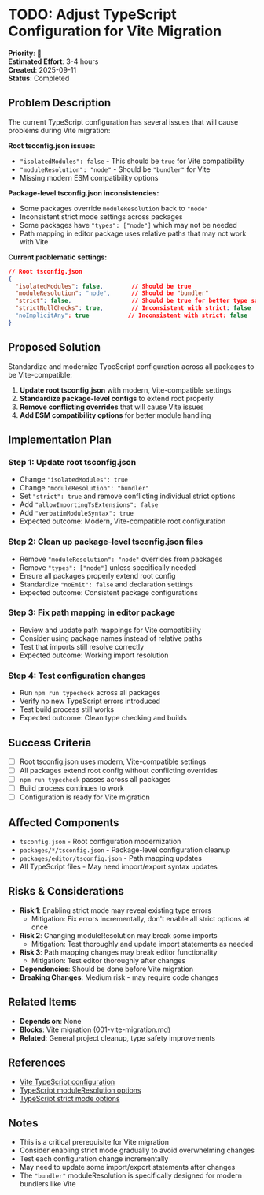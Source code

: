 # TODO: Adjust TypeScript Configuration for Vite Migration

**Priority**: 🔴  
**Estimated Effort**: 3-4 hours  
**Created**: 2025-09-11  
**Status**: Completed  

## Problem Description

The current TypeScript configuration has several issues that will cause problems during Vite migration:

**Root tsconfig.json issues:**
- `"isolatedModules": false` - This should be `true` for Vite compatibility
- `"moduleResolution": "node"` - Should be `"bundler"` for Vite
- Missing modern ESM compatibility options

**Package-level tsconfig.json inconsistencies:**
- Some packages override `moduleResolution` back to `"node"`
- Inconsistent strict mode settings across packages
- Some packages have `"types": ["node"]` which may not be needed
- Path mapping in editor package uses relative paths that may not work with Vite

**Current problematic settings:**
```json
// Root tsconfig.json
{
  "isolatedModules": false,        // Should be true
  "moduleResolution": "node",      // Should be "bundler"
  "strict": false,                 // Should be true for better type safety
  "strictNullChecks": true,        // Inconsistent with strict: false
  "noImplicitAny": true           // Inconsistent with strict: false
}
```

## Proposed Solution

Standardize and modernize TypeScript configuration across all packages to be Vite-compatible:

1. **Update root tsconfig.json** with modern, Vite-compatible settings
2. **Standardize package-level configs** to extend root properly
3. **Remove conflicting overrides** that will cause Vite issues
4. **Add ESM compatibility options** for better module handling

## Implementation Plan

### Step 1: Update root tsconfig.json
- Change `"isolatedModules": true`
- Change `"moduleResolution": "bundler"`
- Set `"strict": true` and remove conflicting individual strict options
- Add `"allowImportingTsExtensions": false`
- Add `"verbatimModuleSyntax": true`
- Expected outcome: Modern, Vite-compatible root configuration

### Step 2: Clean up package-level tsconfig.json files
- Remove `"moduleResolution": "node"` overrides from packages
- Remove `"types": ["node"]` unless specifically needed
- Ensure all packages properly extend root config
- Standardize `"noEmit": false` and declaration settings
- Expected outcome: Consistent package configurations

### Step 3: Fix path mapping in editor package
- Review and update path mappings for Vite compatibility
- Consider using package names instead of relative paths
- Test that imports still resolve correctly
- Expected outcome: Working import resolution

### Step 4: Test configuration changes
- Run `npm run typecheck` across all packages
- Verify no new TypeScript errors introduced
- Test build process still works
- Expected outcome: Clean type checking and builds

## Success Criteria

- [ ] Root tsconfig.json uses modern, Vite-compatible settings
- [ ] All packages extend root config without conflicting overrides
- [ ] `npm run typecheck` passes across all packages
- [ ] Build process continues to work
- [ ] Configuration is ready for Vite migration

## Affected Components

- `tsconfig.json` - Root configuration modernization
- `packages/*/tsconfig.json` - Package-level configuration cleanup
- `packages/editor/tsconfig.json` - Path mapping updates
- All TypeScript files - May need import/export syntax updates

## Risks & Considerations

- **Risk 1**: Enabling strict mode may reveal existing type errors
  - Mitigation: Fix errors incrementally, don't enable all strict options at once
- **Risk 2**: Changing moduleResolution may break some imports
  - Mitigation: Test thoroughly and update import statements as needed
- **Risk 3**: Path mapping changes may break editor functionality
  - Mitigation: Test editor thoroughly after changes
- **Dependencies**: Should be done before Vite migration
- **Breaking Changes**: Medium risk - may require code changes

## Related Items

- **Depends on**: None
- **Blocks**: Vite migration (001-vite-migration.md)
- **Related**: General project cleanup, type safety improvements

## References

- [Vite TypeScript configuration](https://vitejs.dev/guide/typescript.html)
- [TypeScript moduleResolution options](https://www.typescriptlang.org/tsconfig#moduleResolution)
- [TypeScript strict mode options](https://www.typescriptlang.org/tsconfig#strict)

## Notes

- This is a critical prerequisite for Vite migration
- Consider enabling strict mode gradually to avoid overwhelming changes
- Test each configuration change incrementally
- May need to update some import/export statements after changes
- The `"bundler"` moduleResolution is specifically designed for modern bundlers like Vite 